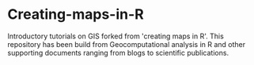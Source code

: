 # Creating-maps-in-R
Introductory tutorials on GIS forked from 'creating maps in R'. This repository has been build from Geocomputational analysis in R and other supporting documents ranging from blogs to scientific publications. 
